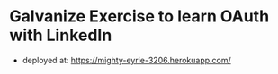 # Galvanize Exercise to learn OAuth with LinkedIn

* deployed at: https://mighty-eyrie-3206.herokuapp.com/
